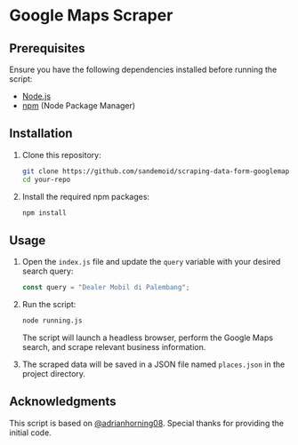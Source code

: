 # Google Maps Scraper

## Prerequisites

Ensure you have the following dependencies installed before running the script:

- [Node.js](https://nodejs.org/)
- [npm](https://www.npmjs.com/) (Node Package Manager)

## Installation

1. Clone this repository:

   ```bash
   git clone https://github.com/sandemoid/scraping-data-form-googlemaps
   cd your-repo
   ```

2. Install the required npm packages:

   ```bash
   npm install
   ```

## Usage

1. Open the `index.js` file and update the `query` variable with your desired search query:

   ```javascript
   const query = "Dealer Mobil di Palembang";
   ```

2. Run the script:

   ```bash
   node running.js
   ```

   The script will launch a headless browser, perform the Google Maps search, and scrape relevant business information.

3. The scraped data will be saved in a JSON file named `places.json` in the project directory.

## Acknowledgments

This script is based on [@adrianhorning08](https://gist.github.com/adrianhorning08/dd72c19670b488ac5b42ec292a6d158a). Special thanks for providing the initial code.
